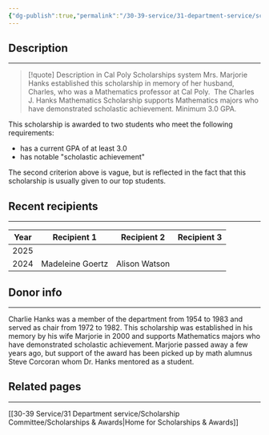 ```yaml
---
{"dg-publish":true,"permalink":"/30-39-service/31-department-service/scholarship-committee/01-awards/charles-j-hanks-mathematics-scholarship/","updated":"2025-05-20T15:33:37-07:00"}
---
```


## Description
---

> [!quote] Description in Cal Poly Scholarships system
> Mrs. Marjorie Hanks established this scholarship in memory of her husband, Charles, who was a Mathematics professor at Cal Poly.  The Charles J. Hanks Mathematics Scholarship supports Mathematics majors who have demonstrated scholastic achievement. Minimum 3.0 GPA.

This scholarship is awarded to two students who meet the following requirements:
- has a current GPA of at least 3.0
- has notable "scholastic achievement"

The second criterion above is vague, but is reflected in the fact that this scholarship is usually given to our top students.

## Recent recipients
---

| Year | Recipient 1      | Recipient 2   | Recipient 3 |
| ---- | ---------------- | ------------- | ----------- |
| 2025 |                  |               |             |
| 2024 | Madeleine Goertz | Alison Watson |             |

## Donor info
---

Charlie Hanks was a member of the department from 1954 to 1983 and served as chair from 1972 to 1982. This scholarship was established in his memory by his wife Marjorie in 2000 and supports Mathematics majors who have demonstrated scholastic achievement. Marjorie passed away a few years ago, but support of the award has been picked up by math alumnus Steve Corcoran whom Dr. Hanks mentored as a student.

## Related pages
---

[[30-39 Service/31 Department service/Scholarship Committee/Scholarships & Awards\|Home for Scholarships & Awards]]